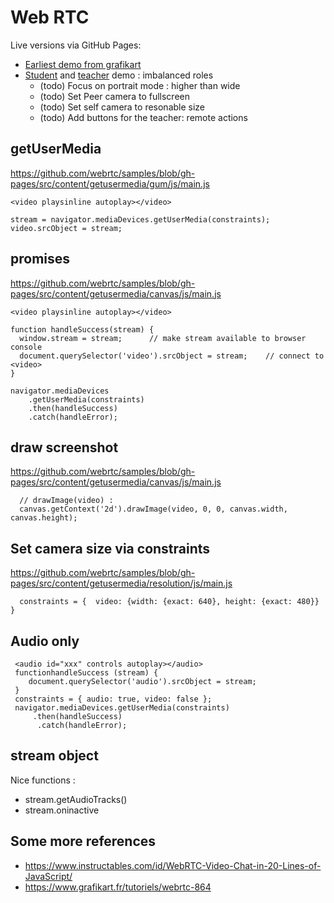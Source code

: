 # Web RTC

Live versions via GitHub Pages:

- [Earliest demo from grafikart](https://igorrosenberg.github.io/webRTC/grafikart.html)
- [Student](https://igorrosenberg.github.io/webRTC/a_student.html) and [teacher](https://igorrosenberg.github.io/webRTC/a_teacher.html) demo : imbalanced roles
  - (todo) Focus on portrait mode : higher than wide
  - (todo) Set Peer camera to fullscreen
  - (todo) Set self camera to resonable size
  - (todo) Add buttons for the teacher: remote actions   

## getUserMedia

https://github.com/webrtc/samples/blob/gh-pages/src/content/getusermedia/gum/js/main.js

```
<video playsinline autoplay></video>

stream = navigator.mediaDevices.getUserMedia(constraints);
video.srcObject = stream;
```


## promises

https://github.com/webrtc/samples/blob/gh-pages/src/content/getusermedia/canvas/js/main.js
```
<video playsinline autoplay></video>

function handleSuccess(stream) {
  window.stream = stream;      // make stream available to browser console
  document.querySelector('video').srcObject = stream;    // connect to <video>
}

navigator.mediaDevices
    .getUserMedia(constraints)
    .then(handleSuccess)
    .catch(handleError);
```

## draw screenshot

https://github.com/webrtc/samples/blob/gh-pages/src/content/getusermedia/canvas/js/main.js
```  
  // drawImage(video) :
  canvas.getContext('2d').drawImage(video, 0, 0, canvas.width, canvas.height);
```

## Set camera size via constraints

https://github.com/webrtc/samples/blob/gh-pages/src/content/getusermedia/resolution/js/main.js
```  
  constraints = {  video: {width: {exact: 640}, height: {exact: 480}} }
```

## Audio only

```
 <audio id="xxx" controls autoplay></audio>
 functionhandleSuccess (stream) { 
    document.querySelector('audio').srcObject = stream; 
 }
 constraints = { audio: true, video: false };
 navigator.mediaDevices.getUserMedia(constraints)
     .then(handleSuccess)
      .catch(handleError);
```

## stream object

Nice functions : 
 - stream.getAudioTracks()
 - stream.oninactive
 
 
## Some more references
 
- https://www.instructables.com/id/WebRTC-Video-Chat-in-20-Lines-of-JavaScript/
- https://www.grafikart.fr/tutoriels/webrtc-864
 
 